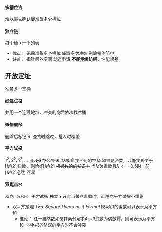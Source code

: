 #### 多槽位法
难以事先确认要准备多少槽位
#### 独立链 
每个桶->一个列表
- 优点：
    无需准备多个槽位
    任意多次冲突
    删除操作简单
- 缺点：
    指针额外空间
    动态申请
    **不能连续访问**，性能很差
## 开放定址
准备多个空桶
#### 线性试探
共用一个连续地址，冲突的向后依次找空桶
#### 懒惰删除
删除后标记‘R’
查找时跳过，插入时覆盖
#### 平方试探
$1^2,2^2,3^2,...$
涉及外存会导致I/O激增
找不到的空桶
    如果是合数，只能找到少于$\lceil M/2 \rceil$
    质数，则恰好$\lceil M/2 \rceil$
~~根据数论的知识！~~
当$M$为素数且$\lambda<=0.5$时，前$\lceil M/2 \rceil$必然 *互异*
#### 双蜓点水
双向（+和-）平方试探
独立？只有当某些素数时，正逆向平方试探不重叠
- 双平方定理 *Two-Square Theorem of Fermat*
    模4余1的素数可以表示为平方和
    - 推论：
    任一自然数如果其素分解中4k+3底数为偶数幂，则可表示为平方和
->4k+3的M双向平方时不会冲突
